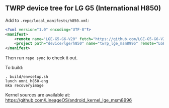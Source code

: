 ## TWRP device tree for LG G5 (International H850)

Add to `.repo/local_manifests/h850.xml`:

```xml
<?xml version="1.0" encoding="UTF-8"?>
<manifest>
	<remote name="LGE-G5-G6-V20" fetch="https://github.com/LGE-G5-G6-V20"/>
	<project path="device/lge/h850" name="twrp_lge_msm8996" remote="LGE-G5-G6-V20" revision="g5/h850" />
</manifest>
```

Then run `repo sync` to check it out.

To build:

```
. build/envsetup.sh
lunch omni_h850-eng
mka recoveryimage
```

Kernel sources are available at: https://github.com/LineageOS/android_kernel_lge_msm8996

